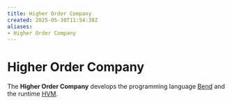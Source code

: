 ```yaml
---
title: Higher Order Company
created: 2025-05-30T11:54:38Z
aliases:
- Higher Order Company
---
```


# Higher Order Company

The **Higher Order Company** develops the programming language [Bend](bend.md) and the runtime [HVM](hvm.md).

[^1]: [20250530114311](../entries/20250530114311.md)
